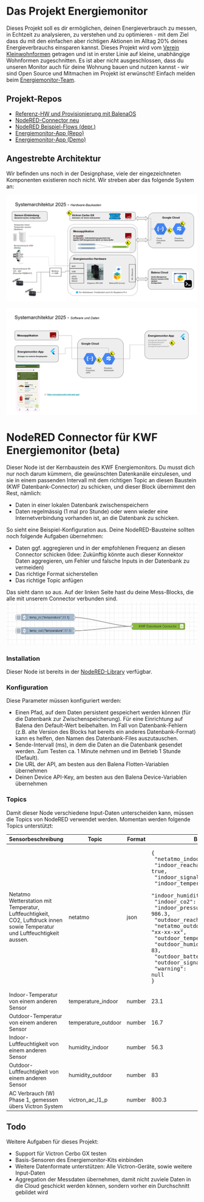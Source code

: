 # Das Projekt Energiemonitor
Dieses Projekt soll es dir ermöglichen, deinen Energieverbrauch zu messen, in Echtzeit zu analysieren, zu verstehen und zu optimieren - mit dem Ziel dass du mit den einfachen aber richtigen Aktionen im Alltag 20% deines Energieverbrauchs einsparen kannst. Dieses Projekt wird vom [Verein Kleinwohnformen](https://kleinwohnformen.ch) getragen und ist in erster Linie auf kleine, unabhängige Wohnformen zugeschnitten. Es ist aber nicht ausgeschlossen, dass du unseren Monitor auch für deine Wohnung bauen und nutzen kannst - wir sind Open Source und Mitmachen im Projekt ist erwünscht! Einfach melden beim [Energiemonitor-Team](mailto:energiemonitor@kleinwohnformen.ch).

## Projekt-Repos
- [Referenz-HW und Provisionierung mit BalenaOS](https://github.com/Verein-Kleinwohnformen/energiemonitor-balena-nodered)
- [NodeRED-Connector neu](https://github.com/Verein-Kleinwohnformen/kwf-energiemonitor-db)
- [NodeRED Beispiel-Flows (depr.)](https://github.com/Verein-Kleinwohnformen/energiemonitor-nodered-flows)
- [Energiemonitor-App (Repo)](https://github.com/Verein-Kleinwohnformen/energiemonitor-app)
- [Energiemonitor-App (Demo)](https://energiemonitor-kwf.web.app/)

## Angestrebte Architektur
Wir befinden uns noch in der Designphase, viele der eingezeichneten Komponenten existieren noch nicht. Wir streben aber das folgende System an:

![Hardware-Architektur](img/arch1.png)

![Software-Architektur](img/arch2.png)


# NodeRED Connector für KWF Energiemonitor (beta)
Dieser Node ist der Kernbaustein des KWF Energiemonitors. Du musst dich nur noch darum kümmern, die gewünschten Datenkanäle einzulesen, und sie in einem passenden Intervall mit dem richtigen Topic an diesen Baustein (KWF Datenbank-Connector) zu schicken, und dieser Block übernimmt den Rest, nämlich:
- Daten in einer lokalen Datenbank zwischenspeichern
- Daten regelmässig (1 mal pro Stunde) oder wenn wieder eine Internetverbindung vorhanden ist, an die Datenbank zu schicken.

So sieht eine Beispiel-Konfiguration aus. Deine NodeRED-Bausteine sollten noch folgende Aufgaben übernehmen:
- Daten ggf. aggregieren und in der empfohlenen Frequenz an diesen Connector schicken (Idee: Zukünftig könnte auch dieser Konnektor Daten aggregieren, um Fehler und falsche Inputs in der Datenbank zu vermeiden)
- Das richtige Format sicherstellen
- Das richtige Topic anfügen

Das sieht dann so aus. Auf der linken Seite hast du deine Mess-Blocks, die alle mit unserem Connector verbunden sind.
![Beispiel](img/nodered-example.jpg)

### Installation
Dieser Node ist bereits in der [NodeRED-Library](https://flows.nodered.org/node/@vereinkleinwohnformen/node-red-energiemonitor) verfügbar.

### Konfiguration
Diese Parameter müssen konfiguriert werden:
- Einen Pfad, auf dem Daten persistent gespeichert werden können (für die Datenbank zur Zwischenspeicherung). Für eine Einrichtung auf Balena den Default-Wert beibehalten. Im Fall von Datenbank-Fehlern (z.B. alte Version des Blocks hat bereits ein anderes Datenbank-Format) kann es helfen, den Namen des Datenbank-Files auszutauschen.
- Sende-Intervall (ms), in dem die Daten an die Datenbank gesendet werden. Zum Testen ca. 1 Minute nehmen und im Betrieb 1 Stunde (Default).
- Die URL der API, am besten aus den Balena Flotten-Variablen übernehmen
- Deinen Device API-Key, am besten aus den Balena Device-Variablen übernehmen

### Topics
Damit dieser Node verschiedene Input-Daten unterscheiden kann, müssen die Topics von NodeRED verwendet werden. Momentan werden folgende Topics unterstützt:

| Sensorbeschreibung                                                                                 | Topic              | Format | Beispiel |
|--------------------------------------------------------------------------------------------------|-----------------|---------|-----------|
| Netatmo Wetterstation mit Temperatur, Luftfeuchtigkeit, CO2, Luftdruck innen sowie Temperatur und Luftfeuchtigkeit aussen. | netatmo           | json    | <pre>{<br>  "netatmo_indoor_id": "xx-xx-xx",<br>  "indoor_reachable": true,<br>  "indoor_signal": -76,<br>  "indoor_temperature": 23.1,<br>  "indoor_humidity": 61.3,<br>  "indoor_co2": 1237,<br>  "indoor_pressure": 986.3,<br>  "outdoor_reachable": true,<br>  "netatmo_outdoor_id": "xx-xx-xx",<br>  "outdoor_temperature": 16.3,<br>  "outdoor_humidity": 83,<br>  "outdoor_battery": 26,<br>  "outdoor_signal": -81,<br>  "warning": null<br>}</pre> |
| Indoor-Temperatur von einem anderen Sensor                                                     | temperature_indoor | number | 23.1      |
| Outdoor-Temperatur von einem anderen Sensor                                                    | temperature_outdoor | number | 16.7      |
| Indoor-Luftfeuchtigkeit von einem anderen Sensor                                               | humidity_indoor   | number | 56.3      |
| Outdoor-Luftfeuchtigkeit von einem anderen Sensor                                              | humidity_outdoor | number | 83         |
| AC Verbrauch (W) Phase 1, gemessen übers Victron System                                        | victron_ac_l1_p  | number | 800.3      |


## Todo
Weitere Aufgaben für dieses Projekt:
- Support für Victron Cerbo GX testen
- Basis-Sensoren des Energiemonitor-Kits einbinden
- Weitere Datenformate unterstützen: Alle Victron-Geräte, sowie weitere Input-Daten
- Aggregation der Messdaten übernehmen, damit nicht zuviele Daten in die Cloud geschickt werden können, sondern vorher ein Durchschnitt gebildet wird
